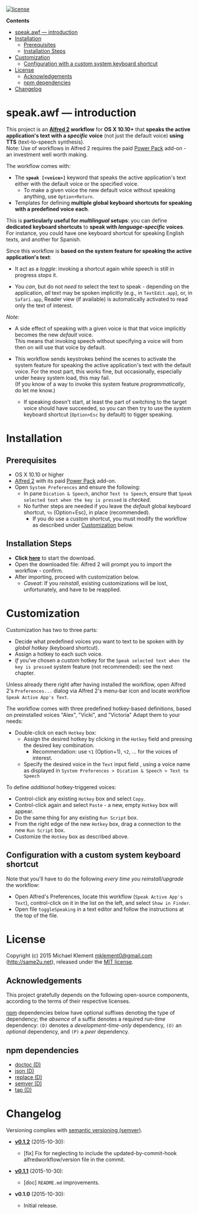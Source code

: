 [![license](https://img.shields.io/badge/license-MIT-blue.svg)](https://github.com/mklement0/speak.awf/blob/master/LICENSE.md)

<!-- START doctoc generated TOC please keep comment here to allow auto update -->
<!-- DON'T EDIT THIS SECTION, INSTEAD RE-RUN doctoc TO UPDATE -->

**Contents**

- [speak.awf &mdash; introduction](#speakawf-&mdash-introduction)
- [Installation](#installation)
  - [Prerequisites](#prerequisites)
  - [Installation Steps](#installation-steps)
- [Customization](#customization)
  - [Configuration with a custom system keyboard shortcut](#configuration-with-a-custom-system-keyboard-shortcut)
- [License](#license)
  - [Acknowledgements](#acknowledgements)
  - [npm dependencies](#npm-dependencies)
- [Changelog](#changelog)

<!-- END doctoc generated TOC please keep comment here to allow auto update -->

# speak.awf &mdash; introduction

This project is an **[Alfred 2](http://alfredapp.com) workflow** for **OS X 10.10+** that **speaks the active application's text with a _specific_ voice** (not just the default voice) **using TTS** (text-to-speech synthesis).  
Note: Use of workflows in Alfred 2 requires the paid [Power Pack](https://www.alfredapp.com/powerpack/) add-on - an investment well worth making.

The workflow comes with:

* The **`speak [<voice>]`** keyword that speaks the active application's text either with the default voice or the specified voice.
  * To make a given voice the new default voice without speaking anything, use `Option+Return`.
* Templates for defining **multiple global keyboard shortcuts for speaking with a predefined voice each**.

This is **particularly useful for _multilingual_ setups**: you can define 
**dedicated keyboard shortcuts** to **speak with _language-specific_ voices**.  
For instance, you could have one keyboard shortcut for speaking English texts, and
another for Spanish.

Since this workflow is **based on the system feature for speaking the active 
application's text**:

* It act as a _toggle_: invoking a shortcut again while speech
is still in progress _stops_ it.

* You _can_, but do not _need to_ select the text to speak - depending on the application,
_all_ text may be spoken implicitly (e.g., in `TextEdit.app`), or, in `Safari.app`,
Reader view (if available) is automatically activated to read only the text
of interest.

_Note_:

* A side effect of speaking with a given voice is that that voice implicitly
becomes the new _default_ voice.  
This means that invoking speech without specifying a voice will from then on
will use that voice by default.

* This workflow sends keystrokes behind the scenes to activate the system 
feature for speaking the active application's text with the default voice.
For the most part, this works fine, but occasionally, especially under heavy system load, this may fail.  
(If you know of a way to invoke this system feature _programmatically_, do let me know.)
  * If speaking doesn't start, at least the part of switching to the target voice
    should have succeeded, so you can then try to use the _system_ keyboard 
    shortcut (`Option+Esc` by default) to tigger speaking.

# Installation

## Prerequisites

 * OS X 10.10 or higher
 * [Alfred 2](http://alfredapp.com) with its paid [Power Pack](https://www.alfredapp.com/powerpack/) add-on.
 * Open `System Preferences` and ensure the following:
    * In pane `Dication & Speech`, anchor `Text to Speech`, ensure that `Speak selected text when the key is pressed` is _checked_.
    * No further steps are needed if you leave the _default_ global keyboard shortcut, `⌥⎋` (Option+Esc), in place (recommended).
       * If you do use a _custom_ shortcut, you must modify the workflow as described under [Customization](#customization) below.

## Installation Steps

* **Click [here](https://github.com/mklement0/speak.awf/blob/stable/archive/speak.awf.alfredworkflow?raw=true)** to start the download.
* Open the downloaded file: Alfred 2 will prompt you to import the workflow - confirm.
* After importing, proceed with customization below.
  * _Caveat_: If you _reinstall_, existing customizations will be lost, unfortunately, and have to be reapplied.

# Customization

Customization has two to three parts:

* Decide what predefined voices you want to text to be spoken with _by global hotkey_ (keyboard shortcut).
* Assign a hotkey to each such voice.
* _If_ you've chosen a _custom_ hotkey for the `Speak selected text when the key is pressed` system feature (not recommended): see the next chapter.

Unless already there right after having installed the workflow, open Alfred 2's `Preferences...` dialog 
via Alfred 2's menu-bar icon and locate workflow `Speak Active App's Text`.

The workflow comes with three predefined hotkey-based definitions, based on 
preinstalled voices "Alex", "Vicki", and "Victoria"
Adapt them to your needs:

* Double-click on each `Hotkey` box:
   * Assign the desired hotkey by clicking in the `Hotkey` field and pressing the desired key combination.
     * Recommendation: use `⌥1` (Option+1), `⌥2`, ... for the voices of interest.
   * Specify the desired voice in the `Text` input field , using a voice name as displayed in `System Preferences > Dication & Speech > Text to Speech`

To define _additional_ hotkey-triggered voices:

* Control-click any existing `Hotkey` box and select `Copy`.
* Control-click again and select `Paste` - a new, empty `Hotkey` box will appear.
* Do the same thing for any existing `Run Script` box.
* From the right edge of the new `Hotkey` box, drag a connection to the new `Run Script` box.
* Customize the `Hotkey` box as described above.

## Configuration with a custom system keyboard shortcut

Note that you'll have to do the following _every time you reinstall/upgrade_ the workflow:

* Open Alfred's Preferences, locate this workflow (`Speak Active App's Text`), control-click on it in the list on the left, and select `Show in Finder`.
* Open file `toggleSpeaking` in a text editor and follow the instructions at the top of the file.


<!-- DO NOT EDIT THE NEXT CHAPTER and RETAIN THIS COMMENT: The next chapter is updated by `make update-readme/release` with the contents of 'LICENSE.md'. ALSO, LEAVE AT LEAST 1 BLANK LINE AFTER THIS COMMENT. -->

# License

Copyright (c) 2015 Michael Klement <mklement0@gmail.com> (http://same2u.net), released under the [MIT license](https://spdx.org/licenses/MIT#licenseText).

## Acknowledgements

This project gratefully depends on the following open-source components, according to the terms of their respective licenses.

[npm](https://www.npmjs.com/) dependencies below have optional suffixes denoting the type of dependency; the *absence* of a suffix denotes a required *run-time* dependency: `(D)` denotes a *development-time-only* dependency, `(O)` an *optional* dependency, and `(P)` a *peer* dependency.

<!-- DO NOT EDIT THE NEXT CHAPTER and RETAIN THIS COMMENT: The next chapter is updated by `make update-readme/release` with the dependencies from 'package.json'. ALSO, LEAVE AT LEAST 1 BLANK LINE AFTER THIS COMMENT. -->

## npm dependencies

* [doctoc (D)](https://github.com/thlorenz/doctoc)
* [json (D)](https://github.com/trentm/json)
* [replace (D)](https://github.com/harthur/replace)
* [semver (D)](https://github.com/npm/node-semver#readme)
* [tap (D)](https://github.com/isaacs/node-tap)

<!-- DO NOT EDIT THE NEXT CHAPTER and RETAIN THIS COMMENT: The next chapter is updated by `make update-readme/release` with the contents of 'CHANGELOG.md'. ALSO, LEAVE AT LEAST 1 BLANK LINE AFTER THIS COMMENT. -->

# Changelog

Versioning complies with [semantic versioning (semver)](http://semver.org/).

<!-- NOTE: An entry template for a new version is automatically added each time `make version` is called. Fill in changes afterwards. -->

* **[v0.1.2](https://github.com/mklement0/speak.awf/compare/v0.1.1...v0.1.2)** (2015-10-30):
  * [fix] Fix for neglecting to include the updated-by-commit-hook alfredworkflow/version file in the commit.

* **[v0.1.1](https://github.com/mklement0/speak.awf/compare/v0.1.0...v0.1.1)** (2015-10-30):
  * [doc] `README.md` improvements.

* **v0.1.0** (2015-10-30):
  * Initial release.
